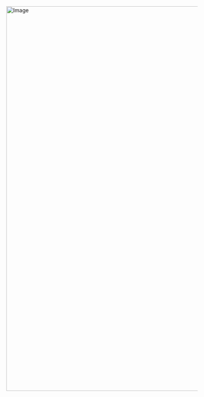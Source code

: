<img width="1014" alt="Image" src="https://github.com/user-attachments/assets/d98193f3-c9dc-496d-a73d-ad52c424fe0f" />

